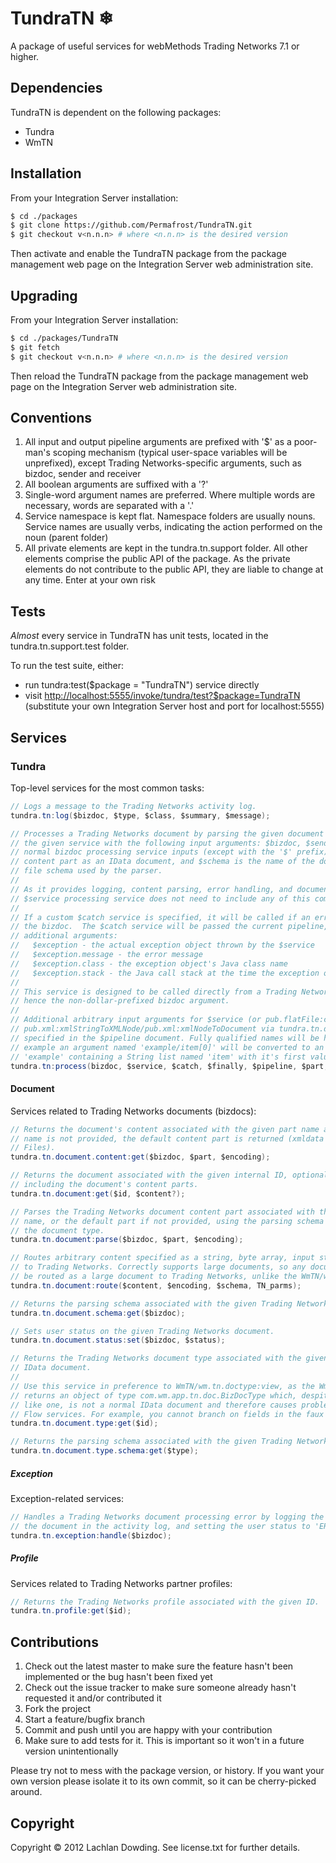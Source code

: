 # TundraTN ❄

A package of useful services for webMethods Trading Networks 7.1 or higher.

## Dependencies

TundraTN is dependent on the following packages:

* Tundra
* WmTN

## Installation

From your Integration Server installation:

```sh
$ cd ./packages
$ git clone https://github.com/Permafrost/TundraTN.git
$ git checkout v<n.n.n> # where <n.n.n> is the desired version
```

Then activate and enable the TundraTN package from the package management web page on the
Integration Server web administration site.

## Upgrading

From your Integration Server installation:

```sh
$ cd ./packages/TundraTN
$ git fetch
$ git checkout v<n.n.n> # where <n.n.n> is the desired version
```

Then reload the TundraTN package from the package management web page on the
Integration Server web administration site.

## Conventions

1. All input and output pipeline arguments are prefixed with '$' as a poor-man's
   scoping mechanism (typical user-space variables will be unprefixed), except
   Trading Networks-specific arguments, such as bizdoc, sender and receiver
2. All boolean arguments are suffixed with a '?'
3. Single-word argument names are preferred. Where multiple words are necessary, 
   words are separated with a '.'
4. Service namespace is kept flat. Namespace folders are usually nouns. Service 
   names are usually verbs, indicating the action performed on the noun (parent 
   folder)
5. All private elements are kept in the tundra.tn.support folder. All other 
   elements comprise the public API of the package. As the private 
   elements do not contribute to the public API, they are liable to change at 
   any time. Enter at your own risk

## Tests

*Almost* every service in TundraTN has unit tests, located in the 
tundra.tn.support.test folder.

To run the test suite, either:
* run tundra:test($package = "TundraTN") service directly
* visit <http://localhost:5555/invoke/tundra/test?$package=TundraTN>  
  (substitute your own Integration Server host and port for localhost:5555)

## Services

### Tundra

Top-level services for the most common tasks:

```java
// Logs a message to the Trading Networks activity log.
tundra.tn:log($bizdoc, $type, $class, $summary, $message);

// Processes a Trading Networks document by parsing the given document content part, and calling 
// the given service with the following input arguments: $bizdoc, $sender and $receiver are the 
// normal bizdoc processing service inputs (except with the '$' prefix), $document is the parsed 
// content part as an IData document, and $schema is the name of the document reference or flat 
// file schema used by the parser.
// 
// As it provides logging, content parsing, error handling, and document status updates, the
// $service processing service does not need to include any of this common boilerplate code.
// 
// If a custom $catch service is specified, it will be called if an error occurs while processing
// the bizdoc.  The $catch service will be passed the current pipeline, along with the following 
// additional arguments: 
//   $exception - the actual exception object thrown by the $service
//   $exception.message - the error message
//   $exception.class - the exception object's Java class name 
//   $exception.stack - the Java call stack at the time the exception occurred
// 
// This service is designed to be called directly from a Trading Networks bizdoc processing rule,
// hence the non-dollar-prefixed bizdoc argument.
// 
// Additional arbitrary input arguments for $service (or pub.flatFile:convertToValues/
// pub.xml:xmlStringToXMLNode/pub.xml:xmlNodeToDocument via tundra.tn.document:parse) can be 
// specified in the $pipeline document. Fully qualified names will be handled correctly, for 
// example an argument named 'example/item[0]' will be converted to an IData document named 
// 'example' containing a String list named 'item' with it's first value set accordingly.
tundra.tn:process(bizdoc, $service, $catch, $finally, $pipeline, $part, $encoding);
```

#### Document

Services related to Trading Networks documents (bizdocs):

```java
// Returns the document's content associated with the given part name as a stream. If the part
// name is not provided, the default content part is returned (xmldata for XML; ffdata for Flat 
// Files).
tundra.tn.document.content:get($bizdoc, $part, $encoding);

// Returns the document associated with the given internal ID, optionally 
// including the document's content parts.
tundra.tn.document:get($id, $content?);

// Parses the Trading Networks document content part associated with the given part
// name, or the default part if not provided, using the parsing schema configured on 
// the document type.
tundra.tn.document:parse($bizdoc, $part, $encoding);

// Routes arbitrary content specified as a string, byte array, input stream, or IData document 
// to Trading Networks. Correctly supports large documents, so any document considered large will 
// be routed as a large document to Trading Networks, unlike the WmTN/wm.tn.doc.xml:routeXML service.
tundra.tn.document:route($content, $encoding, $schema, TN_parms);

// Returns the parsing schema associated with the given Trading Networks document.
tundra.tn.document.schema:get($bizdoc);

// Sets user status on the given Trading Networks document.
tundra.tn.document.status:set($bizdoc, $status);

// Returns the Trading Networks document type associated with the given ID as an 
// IData document.
// 
// Use this service in preference to WmTN/wm.tn.doctype:view, as the WmTN service 
// returns an object of type com.wm.app.tn.doc.BizDocType which, despite looking
// like one, is not a normal IData document and therefore causes problems in
// Flow services. For example, you cannot branch on fields in the faux document.
tundra.tn.document.type:get($id);

// Returns the parsing schema associated with the given Trading Networks document type.
tundra.tn.document.type.schema:get($type);
```

##### Exception

Exception-related services:

```java
// Handles a Trading Networks document processing error by logging the error against
// the document in the activity log, and setting the user status to 'ERROR'.
tundra.tn.exception:handle($bizdoc);
```

##### Profile

Services related to Trading Networks partner profiles:

```java
// Returns the Trading Networks profile associated with the given ID.
tundra.tn.profile:get($id);
```

## Contributions

1. Check out the latest master to make sure the feature hasn't been implemented 
   or the bug hasn't been fixed yet
2. Check out the issue tracker to make sure someone already hasn't requested it 
   and/or contributed it
3. Fork the project
4. Start a feature/bugfix branch
5. Commit and push until you are happy with your contribution
6. Make sure to add tests for it. This is important so it won't in a future 
   version unintentionally

Please try not to mess with the package version, or history. If you want your 
own version please isolate it to its own commit, so it can be cherry-picked 
around.

## Copyright

Copyright © 2012 Lachlan Dowding. See license.txt for further details.